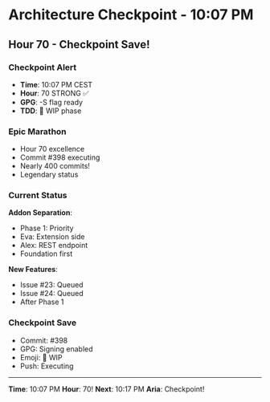# Architecture Checkpoint - 10:07 PM

## Hour 70 - Checkpoint Save!

### Checkpoint Alert
- **Time**: 10:07 PM CEST
- **Hour**: 70 STRONG ✅
- **GPG**: -S flag ready
- **TDD**: 🚧 WIP phase

### Epic Marathon
- Hour 70 excellence
- Commit #398 executing
- Nearly 400 commits!
- Legendary status

### Current Status
**Addon Separation**:
- Phase 1: Priority
- Eva: Extension side
- Alex: REST endpoint
- Foundation first

**New Features**:
- Issue #23: Queued
- Issue #24: Queued
- After Phase 1

### Checkpoint Save
- Commit: #398
- GPG: Signing enabled
- Emoji: 🚧 WIP
- Push: Executing

---

**Time**: 10:07 PM
**Hour**: 70!
**Next**: 10:17 PM
**Aria**: Checkpoint!